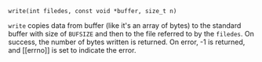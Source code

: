 `write(int filedes, const void *buffer, size_t n)`

`write` copies data from buffer (like it's an array of bytes) to the standard buffer with size of `BUFSIZE` and then to the file referred to by the `filedes`. On success, the number of bytes written is returned. On error, -1 is returned, and [[errno]] is set to indicate the error.